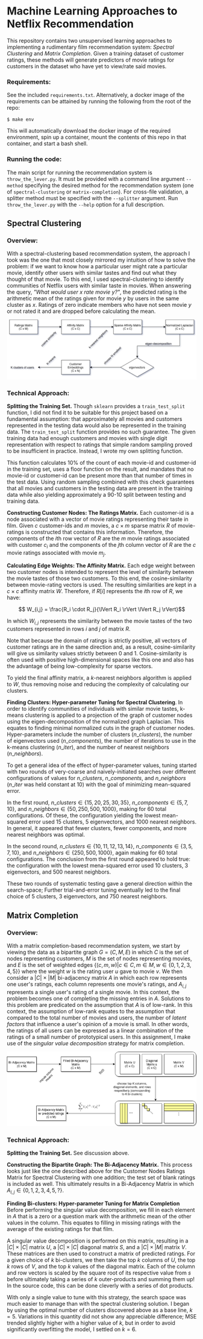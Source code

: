 # Machine Learning Approaches to Netflix Recommendation 

This repository contains two unsupervised learning approaches to
implementing a rudimentary film recommendation system: _Spectral
Clustering_ and _Matrix Completion_. Given a training dataset of
customer ratings, these methods will generate predictors of movie
ratings for customers in the dataset who have yet to view/rate said
movies.

### Requirements:

See the included `requirements.txt`. Alternatively, a docker image of
the requirements can be attained by running the following from the
root of the repo:

```
$ make env
```

This will automatically download the docker image of the required
environment, spin up a container, mount the contents of this repo in
that container, and start a bash shell.

### Running the code:

The main script for running the recommendation system is
`throw_the_lever.py`. It must be provided with a command line argument
`--method` specifying the desired method for the recommendation system
(one of `spectral-clustering` or `matrix-completion`). For cross-file
validation, a splitter method must be specified with the `--splitter`
argument. Run `throw_the_lever.py` with the `--help` option for a full
description.

## Spectral Clustering

### Overview:

With a spectral-clustering based recommendation system, the approach I
took was the one that  most closely mirrored my intuition of how to
solve the problem: if we want to know how a particular user might rate
a particular movie, identify other users with similar tastes and find
out what they thought of that movie. To this end, I used
spectral-clustering to identify communities of Netflix users with
similar taste in movies. When answering the query, _"What would user
$x$ rate movie $y$?"_, the predicted rating is the arithmetic mean of
the ratings given for movie $y$ by users in the same cluster as $x$.
Ratings of zero indicate members who have not seen movie $y$ or not
rated it and are dropped before calculating the mean.

![Spectral Clustering Approach](./figures/spectral_flowchart.png)

### Technical Approach:

__Splitting the Training Set.__ Though `sklearn` provides a
`train_test_split` function, I did not find it to be suitable for this
project based on a fundamental assumption: that approximately all
movies and customers represented in the testing data would also be
represented in the training data. The `train_test_split` function
provides no such guarantee. The given training data had enough
customers and movies with single digit representation with respect to
ratings that simple random sampling proved to be insufficient in
practice. Instead, I wrote my own splitting function.

This function calculates 10% of the count of each movie-id and customer-id in
the training set, uses a floor function on the result, and mandates
that no movie-id or customer-id can be present more than that number
of times in the test data. Using random sampling combined with this
check guarantees that all movies and customers in the testing data are
present in the training data while also yielding approximately a 90-10
split between testing and training data.

__Constructing Customer Nodes: The Ratings Matrix.__  Each customer-id
is a node associated with a vector of movie ratings representing their
taste in film. Given $c$ customer-ids and $m$ movies, a $c \times m$
sparse matrix $R$ of movie-ratings is constructed that contains this
information. Therefore, the components of the $i$th row vector of $R$
are the $m$ movie ratings associated with customer $c_i$ and the
components of the $j$th column vector of $R$ are the $c$ movie ratings
associated with movie $m_j$. 

__Calculating Edge Weights: The Affinity Matrix.__ Each edge weight
between two customer nodes is intended to represent the level of
similarity between the movie tastes of those two customers. To this
end, the cosine-similarity between movie-rating vectors is used. The
resulting similarities are kept in a $c \times c$ affinity matrix $W$.
Therefore, if $R[i]$ represents the $i$th row of $R$, we have:

$$ W_{i,j} = \frac{R_i \cdot R_j}{\lVert R_i \rVert  \lVert R_j
\rVert}$$

In which $W_{i,j}$ represents the similarity between the movie tastes
of the two customers represented in rows $i$ and $j$ of matrix $R$.

Note that because the domain of ratings is strictly positive, all
vectors of customer ratings are in the same direction and, as a
result, cosine-similarity will give us similarity values strictly
between 0 and 1. Cosine-similarity is often used with positive
high-dimensional spaces like this one and also has the advantage of
being low-complexity for sparse vectors.

To yield the final affinity matrix, a $k$-nearest neighbors algorithm
is applied to $W$, thus removing noise and reducing the complexity of
calculating our clusters.

__Finding Clusters: Hyper-parameter Tuning for Spectral Clustering__.
In order to identify communities of individuals with similar movie
tastes, k-means clustering is applied to a projection of the graph of
customer nodes using the eigen-decomposition of the normalized graph
Laplacian. This equates to finding minimal normalized cuts in the
graph of customer nodes. Hyper-parameters include the number of
clusters ($n\_clusters$), the number of eigenvectors used
($n\_components$), the number of iterations to use in the k-means
clustering ($n\_iter$), and the number of nearest neighbors
($n\_neighbors$).

To get a general idea of the effect of hyper-parameter values, tuning
started with two rounds of very-coarse and naively-initiated searches
over different configurations of values for $n\_clusters$,
$n\_components$, and $n\_neighbors$ ($n\_iter$ was held constant at
10) with the goal of minimizing mean-squared error.

In the first round, $n\_clusters \in \{15, 20, 25, 30, 35\}$,
$n\_components \in \{5, 7, 10\}$, and 
$n\_neighbors \in \{50, 250, 500, 1000\}$, making for 60 total
configurations. Of these, the configuration yielding the lowest
mean-squared error used 15 clusters, 5 eigenvectors, and 1000 nearest
neighbors. In general, it appeared that fewer clusters, fewer
components, and more nearest neighbors was optimal.

In the second round, $n\_clusters \in \{10, 11, 12, 13, 14\}$,
$n\_components \in \{3, 5, 7, 10\}$, and 
$n\_neighbors \in \{250, 500, 1000\}$, again making for 60 
total configurations. The conclusion from the first round appeared to
hold true: the configuration with the lowest mena-squared error used
10 clusters, 3 eigenvectors, and 500 nearest neighbors.

These two rounds of systematic testing gave a general direction within
the search-space; Further trial-and-error tuning eventually led to the
final choice of 5 clusters, 3 eigenvectors, and 750 nearest neighbors.


## Matrix Completion

### Overview:

With a matrix completion-based recommendation system, we start by
viewing the data as a bipartite graph $G=(C,M,E)$ in which $C$ is the set
of nodes representing customers, $M$ is the set of nodes representing
movies, and $E$ is the set of weighted edges
$\{(c,m,w)|c \in C, m \in M, w \in \{0, 1, 2, 3, 4, 5\}\}$
where the weight $w$ is the rating
user $u$ gave to movie $v$. We then consider a $|C| \times |M|$
bi-adjacency matrix $A$ in which each row represents one user's
ratings, each column represents one movie's ratings, and $A_{i,j}$
represents a single user's rating of a single movie. In this context,
the problem becomes one of completing the missing entries in $A$.
Solutions to this problem are predicated on the assumption that $A$ is
of low-rank. In this context, the assumption of low-rank equates to
the assumption that compared to the total number of movies and users,
the number of _latent factors_ that influence a user's opinion of a
movie is small. In other words, the ratings of all users can be
expressed as a linear combination of the ratings of a small number of
prototypical users. In this assignment, I make use of the _singular
value decomposition_ strategy for matrix completion.

![Matrix Approach](./figures/matrix_flowchart2.png)

### Technical Approach:

__Splitting the Training Set.__ See discussion above.

__Constructing the Bipartite Graph: The Bi-Adjacency Matrix.__ This
process looks just like the one described above for the Customer Nodes
Ratings Matrix for Spectral Clustering with one addition; the test set
of blank ratings is included as well. This ultimately results in a
Bi-Adjacency Matrix in which $A_{i,j}\in\{0, 1, 2, 3, 4, 5, ?\}$.

__Finding Bi-clusters: Hyper-parameter Tuning for Matrix Completion__ Before
performing the singular value decomposition, we fill in each element
in $A$ that is a zero or a question mark with the arithmetic mean of
the other values in the column. This equates to filling in missing
ratings with the average of the existing ratings for that film.

A singular value decomposition is performed on this matrix, resulting
in a $|C| \times |C|$ matrix $U$, a $|C| \times |C|$ diagonal matrix
$S$, and a $|C| \times |M|$ matrix $V$. These matrices are then used
to construct a matrix of predicted ratings. For a given choice of $k$
bi-clusters, we then take the top $k$ columns of $U$, the top $k$ rows
of $V$, and the top $k$ values of the diagonal matrix. Each of the
column and row vectors is scaled by the square root of its respective
value from $s$ before ultimately taking a series of $k$ outer-products
and summing them up! In the source code, this can be done cleverly
with a series of dot products.

With only a single value to tune with this strategy, the search space
was much easier to manage than with the spectral clustering solution.
I began by using the optimal number of clusters discovered above as a
base line, $k=5$. Variations in this quantity did not show any
appreciable difference; MSE trended slightly higher with a higher
value of $k$, but in order to avoid significantly overfitting the
model, I settled on $k=6$. 